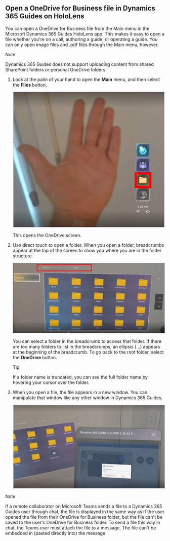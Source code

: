 ## Open a OneDrive for Business file in Dynamics 365 Guides on HoloLens

You can open a OneDrive for Business file from the Main menu in the Microsoft Dynamics 365 Guides HoloLens app. This makes it easy to open a file whether you're on a call, authoring a guide, or operating a guide. You can only open image files and .pdf files through the Main menu, however. 

> [!NOTE]
> Dynamics 365 Guides does not support uploading content from shared SharePoint folders or personal OneDrive folders.

1. Look at the palm of your hand to open the **Main** menu, and then select the **Files** button.

    ![XXX.](media/calling-one-drive-files-main-menu.JPG "XXX")

   This opens the OneDrive screen.

2. Use direct touch to open a folder. When you open a folder, breadcrumbs appear at the top of the screen to show you where you are in the folder structure.

    ![XXX.](media/calling-one-drive-breadcrumbs.JPG "XXX")
    
    You can select a folder in the breadcrumb to access that folder. If there are too many folders to list in the breadcrumps, an ellipsis (...) appears at the beginning of the breadcrumb. To go back to the root folder, select the **OneDrive** button.
    
    > [!TIP]
    > If a folder name is truncated, you can see the full folder name by hovering your cursor over the folder. 
    
3. When you open a file, the file appears in a new window. You can manipulate that window like any other window in Dynamics 365 Guides.

    ![XXX.](media/calling-one-drive-files-opened-file.JPG "XXX")
    
> [!NOTE]
> If a remote collaborator on Microsoft Teams sends a file to a Dynamics 365 Guides user through chat, the file is displayed in the same way as if the user opened the file from their OneDrive for Business folder, but the file can't be saved to the user's OneDrive for Business folder. To send a file this way in chat, the Teams user must attach the file to a message. The file can't be embedded in (pasted directly into) the message. 
